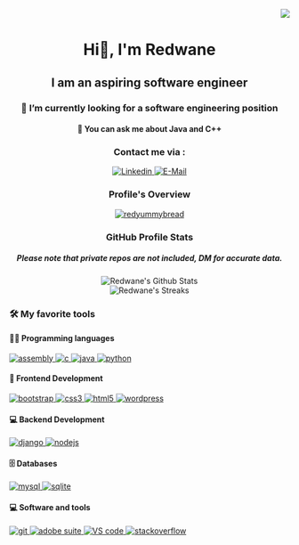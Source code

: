 <img align="right" src="https://komarev.com/ghpvc/?username=redyummybread&style=for-the-badge"/><br>

<div align="center">
  <h1>Hi👋, I'm Redwane</h1>
  <h2>I am an aspiring software engineer</h2>
  <h3>🔭 I’m currently looking for a software engineering position</h3>
  <h4>💬 You can ask me about Java and C++</h4>
  <!-- Contact section -->
  <div>
    <h3><b>Contact me via :</b></h3>
    <a href="https://www.linkedin.com/in/redwanehammas/" target="blank">
      <img src="https://img.shields.io/badge/LinkedIn-0077B5?style=for-the-badge&logo=linkedin&logoColor=white" alt="Linkedin" />
    </a>
    <a href="mailto:redwanehammas@gmail.com">
      <img src="https://img.shields.io/badge/Gmail-D14836?style=for-the-badge&logo=gmail&logoColor=white" alt="E-Mail" />
    </a>
  </div>
  <!-- Overview section -->
  <div>
    <h3><b>Profile's Overview</b></h3>
    <a href="https://github.com/ryo-ma/github-profile-trophy">
      <img src="https://github-profile-trophy.vercel.app/?username=redyummybread" alt="redyummybread" />
    </a>
  </div>
  <!-- Stats section -->
  <div>
    <h3><b>GitHub Profile Stats</b></h3>
    <h5>Please note that private repos are not included, DM for accurate data.</h5>
    <img alt="Redwane's Github Stats" src="https://github-readme-stats.vercel.app/api?username=redyummybread&hide=issues,contribs&count_private=true&show_icons=true&theme=vue&include_all_commits=true&hide_title=true&text_bold=true"/>
    <br>
    <img alt="Redwane's Streaks" src="https://streak-stats.demolab.com?user=AnwarMEQOR&border_radius=5&theme=vue"/>
  </div>
</div>

 <!-- Tools section -->
<div>
  <h3><b>🛠️ My favorite tools</b></h3>
  <!-- /////////////////////////////////////////////////////////////////////////////////////////////// -->
  <div>
    <h4>👨‍💻 Programming languages</h4>
    <a href="https://en.wikipedia.org/wiki/Assembly_language" target="_blank">
      <img src="https://img.shields.io/static/v1?style=for-the-badge&message=AssemblyScript&color=007AAC&logo=AssemblyScript&logoColor=FFFFFF&label=" alt="assembly"/>
    </a>
    <a href="https://www.cprogramming.com/" target="_blank">
      <img src="https://img.shields.io/badge/C-00599C?style=for-the-badge&logo=c&logoColor=whit" alt="c"/>
    </a>
    <a href="https://www.java.com" target="_blank">
      <img src="https://img.shields.io/badge/Java-ED8B00?style=for-the-badge&logo=java&logoColor=white" alt="java"/>
    </a>
    <a href="https://www.python.org" target="_blank">
      <img src="https://img.shields.io/badge/Python-3776AB?style=for-the-badge&logo=python&logoColor=white" alt="python"/>
    </a>
  </div>
  <!-- /////////////////////////////////////////////////////////////////////////////////////////////// -->
  <div>
    <h4>🧰 Frontend Development</h4>
    <a href="https://getbootstrap.com" target="_blank">
      <img src="https://img.shields.io/badge/Bootstrap-563D7C?style=for-the-badge&logo=bootstrap&logoColor=white" alt="bootstrap"/>
    </a>
    <a href="https://www.w3schools.com/css/" target="_blank">
      <img src="https://img.shields.io/badge/CSS-239120?&style=for-the-badge&logo=css3&logoColor=white" alt="css3"/>
    </a>
    <a href="https://www.w3.org/html/" target="_blank">
      <img src="https://img.shields.io/badge/HTML-239120?style=for-the-badge&logo=html5&logoColor=white" alt="html5"/>
    </a>
    <a href="https://wordpress.com/" target="_blank">
      <img src="https://img.shields.io/badge/Wordpress-21759B?style=for-the-badge&logo=wordpress&logoColor=white" alt="wordpress"/> 
    </a>
  </div>
  <div>
    <h4>💻 Backend Development</h4>
    <a href="https://www.djangoproject.com/" target="_blank">
      <img src="https://img.shields.io/badge/Django-092E20?style=for-the-badge&logo=django&logoColor=white" alt="django"/>
    </a>
    <a href="https://nodejs.org" target="_blank">
      <img src="https://img.shields.io/badge/Node.js-43853D?style=for-the-badge&logo=node.js&logoColor=white" alt="nodejs"/>
    </a>
  </div>
  <div>
    <h4>🗄️ Databases</h4>
    <a href="https://www.mysql.com/" target="_blank">
      <img src="https://img.shields.io/badge/MySQL-00000F?style=for-the-badge&logo=mysql&logoColor=white" alt="mysql"/>
    </a>
    <a href="https://www.sqlite.org/" target="_blank">
      <img src="https://img.shields.io/badge/SQLite-07405E?style=for-the-badge&logo=sqlite&logoColor=white" alt="sqlite"/>
    </a>
  </div>
  <div>
    <h4>💻 Software and tools</h4>
    <a href="https://git-scm.com/" target="_blank">
      <img src="https://img.shields.io/static/v1?style=for-the-badge&message=Git&color=F05032&logo=Git&logoColor=FFFFFF&label=" alt="git"/>
    </a>
    <a href="https://www.adobe.com/products/" target="_blank">
      <img src="https://img.shields.io/badge/Adobe%20Creative%20Cloud-DA1F26?style=for-the-badge&logo=Adobe%20Creative%20Cloud&logoColor=white" alt="adobe suite"/>
    </a>
    <a href="https://code.visualstudio.com/" target="_blank">
      <img src="https://img.shields.io/badge/Visual_Studio_Code-0078D4?style=for-the-badge&logo=visual%20studio%20code&logoColor=white" alt="VS code"/>
    </a>
    <a href="https://stackoverflow.com/" target="_blank">
      <img src="https://img.shields.io/badge/Stack_Overflow-FE7A16?style=for-the-badge&logo=stack-overflow&logoColor=white" alt="stackoverflow"/>
    </a>
  </div>
</div>
